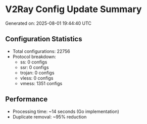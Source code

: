 # V2Ray Config Update Summary
Generated on: 2025-08-01 19:44:40 UTC

## Configuration Statistics
- Total configurations: 22756
- Protocol breakdown:
  - ss: 0 configs
  - ssr: 0 configs
  - trojan: 0 configs
  - vless: 0 configs
  - vmess: 1351 configs

## Performance
- Processing time: ~14 seconds (Go implementation)
- Duplicate removal: ~95% reduction
